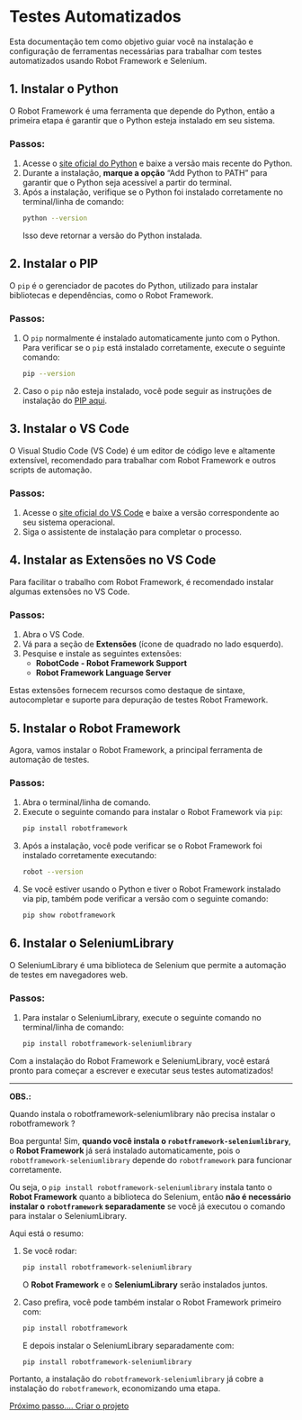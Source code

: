 # Testes Automatizados

Esta documentação tem como objetivo guiar você na instalação e configuração de ferramentas necessárias para trabalhar com testes automatizados usando Robot Framework e Selenium.

## 1. Instalar o Python

O Robot Framework é uma ferramenta que depende do Python, então a primeira etapa é garantir que o Python esteja instalado em seu sistema.

### Passos:
1. Acesse o [site oficial do Python](https://www.python.org/downloads/) e baixe a versão mais recente do Python.
2. Durante a instalação, **marque a opção** “Add Python to PATH” para garantir que o Python seja acessível a partir do terminal.
3. Após a instalação, verifique se o Python foi instalado corretamente no terminal/linha de comando:
   ```bash
   python --version
   ```
   Isso deve retornar a versão do Python instalada.

## 2. Instalar o PIP

O `pip` é o gerenciador de pacotes do Python, utilizado para instalar bibliotecas e dependências, como o Robot Framework.

### Passos:
1. O `pip` normalmente é instalado automaticamente junto com o Python. Para verificar se o `pip` está instalado corretamente, execute o seguinte comando:
   ```bash
   pip --version
   ```
2. Caso o `pip` não esteja instalado, você pode seguir as instruções de instalação do [PIP aqui](https://pip.pypa.io/en/stable/installation/).

## 3. Instalar o VS Code

O Visual Studio Code (VS Code) é um editor de código leve e altamente extensível, recomendado para trabalhar com Robot Framework e outros scripts de automação.

### Passos:
1. Acesse o [site oficial do VS Code](https://code.visualstudio.com/Download) e baixe a versão correspondente ao seu sistema operacional.
2. Siga o assistente de instalação para completar o processo.

## 4. Instalar as Extensões no VS Code

Para facilitar o trabalho com Robot Framework, é recomendado instalar algumas extensões no VS Code.

### Passos:
1. Abra o VS Code.
2. Vá para a seção de **Extensões** (ícone de quadrado no lado esquerdo).
3. Pesquise e instale as seguintes extensões:
   - **RobotCode - Robot Framework Support**
   - **Robot Framework Language Server**

Estas extensões fornecem recursos como destaque de sintaxe, autocompletar e suporte para depuração de testes Robot Framework.

## 5. Instalar o Robot Framework

Agora, vamos instalar o Robot Framework, a principal ferramenta de automação de testes.

### Passos:
1. Abra o terminal/linha de comando.
2. Execute o seguinte comando para instalar o Robot Framework via `pip`:
   ```bash
   pip install robotframework
   ```
3. Após a instalação, você pode verificar se o Robot Framework foi instalado corretamente executando:
   ```bash
   robot --version
   ```
4. Se você estiver usando o Python e tiver o Robot Framework instalado via pip, também pode verificar a versão com o seguinte comando:
   ```bash
   pip show robotframework
   ```

## 6. Instalar o SeleniumLibrary

O SeleniumLibrary é uma biblioteca de Selenium que permite a automação de testes em navegadores web.

### Passos:
1. Para instalar o SeleniumLibrary, execute o seguinte comando no terminal/linha de comando:
   ```bash
   pip install robotframework-seleniumlibrary
   ```


Com a instalação do Robot Framework e SeleniumLibrary, você estará pronto para começar a escrever e executar seus testes automatizados!

--- 

**OBS.:**

Quando instala o robotframework-seleniumlibrary não precisa instalar o robotframework ?

Boa pergunta! Sim, **quando você instala o `robotframework-seleniumlibrary`**, o **Robot Framework** já será instalado automaticamente, pois o `robotframework-seleniumlibrary` depende do `robotframework` para funcionar corretamente.

Ou seja, o `pip install robotframework-seleniumlibrary` instala tanto o **Robot Framework** quanto a biblioteca do Selenium, então **não é necessário instalar o `robotframework` separadamente** se você já executou o comando para instalar o SeleniumLibrary.

Aqui está o resumo:

1. Se você rodar:
   ```bash
   pip install robotframework-seleniumlibrary
   ```
   O **Robot Framework** e o **SeleniumLibrary** serão instalados juntos.

2. Caso prefira, você pode também instalar o Robot Framework primeiro com:
   ```bash
   pip install robotframework
   ```
   E depois instalar o SeleniumLibrary separadamente com:
   ```bash
   pip install robotframework-seleniumlibrary
   ```

Portanto, a instalação do `robotframework-seleniumlibrary` já cobre a instalação do `robotframework`, economizando uma etapa.


[Próximo passo.... Criar o projeto](teste.robot)
